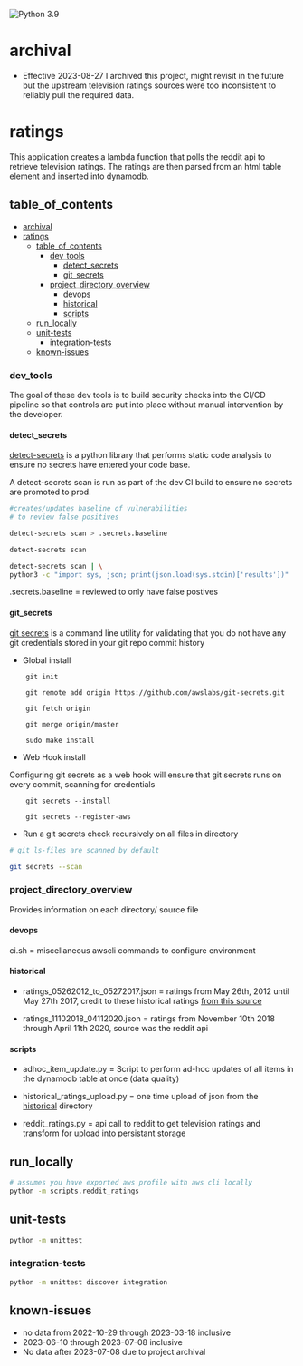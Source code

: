 ![Python 3.9](https://img.shields.io/badge/python-3.9-blue.svg)

# archival
- Effective 2023-08-27 I archived this project, might revisit in the future but the upstream television ratings sources were too inconsistent to reliably pull the required data.
  

# ratings

This application creates a lambda function that polls the reddit api to retrieve television ratings. The ratings are then parsed from an html table element and inserted into dynamodb. 


## table_of_contents


- [archival](#archival)
- [ratings](#ratings)
  - [table\_of\_contents](#table_of_contents)
    - [dev\_tools](#dev_tools)
      - [detect\_secrets](#detect_secrets)
      - [git\_secrets](#git_secrets)
    - [project\_directory\_overview](#project_directory_overview)
      - [devops](#devops)
      - [historical](#historical)
      - [scripts](#scripts)
  - [run\_locally](#run_locally)
  - [unit-tests](#unit-tests)
    - [integration-tests](#integration-tests)
  - [known-issues](#known-issues)





### dev_tools

The goal of these dev tools is to build security checks into the CI/CD pipeline so that controls are put into place without manual intervention by the developer.



#### detect_secrets
[detect-secrets](https://github.com/Yelp/detect-secrets) is a python library that performs static code analysis to ensure no secrets have entered your code base.

A detect-secrets scan is run as part of the dev CI build to ensure no secrets are promoted to prod. 

```bash
#creates/updates baseline of vulnerabilities 
# to review false positives

detect-secrets scan > .secrets.baseline
```

```bash
detect-secrets scan

detect-secrets scan | \
python3 -c "import sys, json; print(json.load(sys.stdin)['results'])"
```


.secrets.baseline = reviewed to only have false postives 

#### git_secrets

[git secrets](https://github.com/awslabs/git-secrets.git) is a command line utility for validating that you do not have any git credentials stored in your git repo commit history



- Global install

```
    git init

    git remote add origin https://github.com/awslabs/git-secrets.git

    git fetch origin

    git merge origin/master

    sudo make install
```

- Web Hook install

Configuring git secrets as a web hook will ensure that git secrets runs on every commit, scanning for credentials
```
    git secrets --install

    git secrets --register-aws
```



- Run a git secrets check recursively on all files in directory

```bash
# git ls-files are scanned by default

git secrets --scan 
```


### project_directory_overview
Provides information on each directory/ source file


#### devops

ci.sh = miscellaneous awscli commands to configure environment



#### historical
- ratings_05262012_to_05272017.json = ratings from May 26th, 2012 until May 27th 2017, credit to these historical ratings [from this source](https://github.com/FOSSforlife/toonami_ratings)
  
- ratings_11102018_04112020.json = ratings from November 10th 2018 through April 11th 2020, source was the reddit api


#### scripts
- adhoc_item_update.py = Script to perform ad-hoc updates of all items in 
  the dynamodb table at once (data quality)
  
- historical_ratings_upload.py = one time upload of json from the [historical](#historical) directory

- reddit_ratings.py = api call to reddit to get television ratings and transform for upload into persistant storage


## run_locally


```bash
# assumes you have exported aws profile with aws cli locally
python -m scripts.reddit_ratings
```


## unit-tests
```bash
python -m unittest
```

### integration-tests

```bash
python -m unittest discover integration
```


## known-issues
- no data from 2022-10-29 through 2023-03-18 inclusive
- 2023-06-10 through 2023-07-08 inclusive
- No data after 2023-07-08 due to project archival